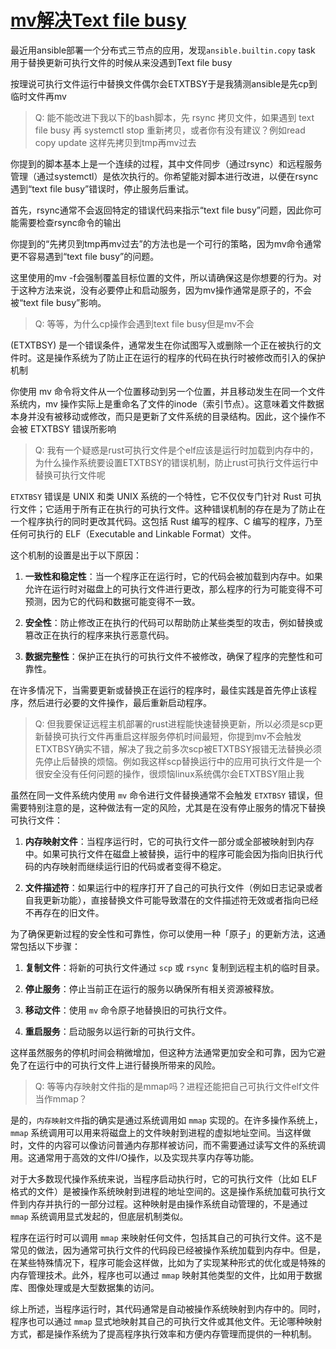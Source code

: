 # [mv解决Text file busy](/2023/12/mv_solve_text_file_busy.md)

最近用ansible部署一个分布式三节点的应用，发现`ansible.builtin.copy` task 用于替换更新可执行文件的时候从来没遇到Text file busy

按理说可执行文件运行中替换文件偶尔会ETXTBSY于是我猜测ansible是先cp到临时文件再mv

> Q: 能不能改进下我以下的bash脚本，先 rsync 拷贝文件，如果遇到 text file busy 再 systemctl stop 重新拷贝，或者你有没有建议？例如read copy update 这样先拷贝到tmp再mv过去

你提到的脚本基本上是一个连续的过程，其中文件同步（通过rsync）和远程服务管理（通过systemctl）是依次执行的。你希望能对脚本进行改进，以便在rsync遇到“text file busy”错误时，停止服务后重试。

首先，rsync通常不会返回特定的错误代码来指示“text file busy”问题，因此你可能需要检查rsync命令的输出

你提到的“先拷贝到tmp再mv过去”的方法也是一个可行的策略，因为mv命令通常更不容易遇到“text file busy”的问题。

这里使用的mv -f会强制覆盖目标位置的文件，所以请确保这是你想要的行为。对于这种方法来说，没有必要停止和启动服务，因为mv操作通常是原子的，不会被“text file busy”影响。

> Q: 等等，为什么cp操作会遇到text file busy但是mv不会

(ETXTBSY) 是一个错误条件，通常发生在你试图写入或删除一个正在被执行的文件时。这是操作系统为了防止正在运行的程序的代码在执行时被修改而引入的保护机制

你使用 mv 命令将文件从一个位置移动到另一个位置，并且移动发生在同一个文件系统内，mv 操作实际上是重命名了文件的inode（索引节点）。这意味着文件数据本身并没有被移动或修改，而只是更新了文件系统的目录结构。因此，这个操作不会被 ETXTBSY 错误所影响

> Q: 我有一个疑惑是rust可执行文件是个elf应该是运行时加载到内存中的，为什么操作系统要设置ETXTBSY的错误机制，防止rust可执行文件运行中替换可执行文件呢

`ETXTBSY` 错误是 UNIX 和类 UNIX 系统的一个特性，它不仅仅专门针对 Rust 可执行文件；它适用于所有正在执行的可执行文件。这种错误机制的存在是为了防止在一个程序执行的同时更改其代码。这包括 Rust 编写的程序、C 编写的程序，乃至任何可执行的 ELF（Executable and Linkable Format）文件。

这个机制的设置是出于以下原因：

1. **一致性和稳定性**：当一个程序正在运行时，它的代码会被加载到内存中。如果允许在运行时对磁盘上的可执行文件进行更改，那么程序的行为可能变得不可预测，因为它的代码和数据可能变得不一致。

2. **安全性**：防止修改正在执行的代码可以帮助防止某些类型的攻击，例如替换或篡改正在执行的程序来执行恶意代码。

3. **数据完整性**：保护正在执行的可执行文件不被修改，确保了程序的完整性和可靠性。

在许多情况下，当需要更新或替换正在运行的程序时，最佳实践是首先停止该程序，然后进行必要的文件操作，最后重新启动程序。

> Q: 但我要保证远程主机部署的rust进程能快速替换更新，所以必须是scp更新替换可执行文件再重启这样服务停机时间最短，你提到mv不会触发ETXTBSY确实不错，解决了我之前多次scp被ETXTBSY报错无法替换必须先停止后替换的烦恼。例如我这样scp替换运行中的应用可执行文件是一个很安全没有任何问题的操作，很烦恼linux系统偶尔会ETXTBSY阻止我

虽然在同一文件系统内使用 `mv` 命令进行文件替换通常不会触发 `ETXTBSY` 错误，但需要特别注意的是，这种做法有一定的风险，尤其是在没有停止服务的情况下替换可执行文件：

1. **内存映射文件**：当程序运行时，它的可执行文件一部分或全部被映射到内存中。如果可执行文件在磁盘上被替换，运行中的程序可能会因为指向旧执行代码的内存映射而继续运行旧的代码或者变得不稳定。

2. **文件描述符**：如果运行中的程序打开了自己的可执行文件（例如日志记录或者自我更新功能），直接替换文件可能导致潜在的文件描述符无效或者指向已经不再存在的旧文件。

为了确保更新过程的安全性和可靠性，你可以使用一种「原子」的更新方法，这通常包括以下步骤：

1. **复制文件**：将新的可执行文件通过 `scp` 或 `rsync` 复制到远程主机的临时目录。

2. **停止服务**：停止当前正在运行的服务以确保所有相关资源被释放。

3. **移动文件**：使用 `mv` 命令原子地替换旧的可执行文件。

4. **重启服务**：启动服务以运行新的可执行文件。

这样虽然服务的停机时间会稍微增加，但这种方法通常更加安全和可靠，因为它避免了在运行中的可执行文件上进行替换所带来的风险。

> Q: 等等内存映射文件指的是mmap吗？进程还能把自己可执行文件elf文件当作mmap？

是的，`内存映射文件`指的确实是通过系统调用如 `mmap` 实现的。在许多操作系统上，`mmap` 系统调用可以用来将磁盘上的文件映射到进程的虚拟地址空间。当这样做时，文件的内容可以像访问普通内存那样被访问，而不需要通过读写文件的系统调用。这通常用于高效的文件I/O操作，以及实现共享内存等功能。

对于大多数现代操作系统来说，当程序启动执行时，它的可执行文件（比如 ELF 格式的文件）是被操作系统映射到进程的地址空间的。这是操作系统加载可执行文件到内存并执行的一部分过程。这种映射是由操作系统自动管理的，不是通过 `mmap` 系统调用显式发起的，但底层机制类似。

程序在运行时可以调用 `mmap` 来映射任何文件，包括其自己的可执行文件。这不是常见的做法，因为通常可执行文件的代码段已经被操作系统加载到内存中。但是，在某些特殊情况下，程序可能会这样做，比如为了实现某种形式的优化或是特殊的内存管理技术。此外，程序也可以通过 `mmap` 映射其他类型的文件，比如用于数据库、图像处理或是大型数据集的访问。

综上所述，当程序运行时，其代码通常是自动被操作系统映射到内存中的。同时，程序也可以通过 `mmap` 显式地映射其自己的可执行文件或其他文件。无论哪种映射方式，都是操作系统为了提高程序执行效率和方便内存管理而提供的一种机制。
